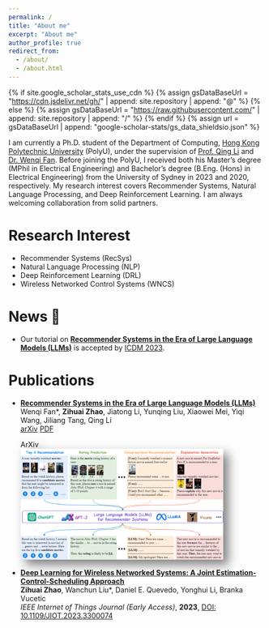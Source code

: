 ```yaml
---
permalink: /
title: "About me"
excerpt: "About me"
author_profile: true
redirect_from: 
  - /about/
  - /about.html
---
```

{% if site.google_scholar_stats_use_cdn %}
{% assign gsDataBaseUrl = "https://cdn.jsdelivr.net/gh/" | append: site.repository | append: "@" %}
{% else %}
{% assign gsDataBaseUrl = "https://raw.githubusercontent.com/" | append: site.repository | append: "/" %}
{% endif %}
{% assign url = gsDataBaseUrl | append: "google-scholar-stats/gs_data_shieldsio.json" %}

I am currently a Ph.D. student of the Department of Computing, [Hong Kong Polytechnic University](https://www.polyu.edu.hk/) (PolyU), under the supervision of [Prof. Qing Li](https://www4.comp.polyu.edu.hk/~csqli/) and [Dr. Wenqi Fan](https://wenqifan03.github.io/). Before joining the PolyU, I received both his Master’s degree (MPhil in Electrical Engineering) and Bachelor’s degree (B.Eng. (Hons) in Electrical Engineering) from the University of Sydney in 2023 and 2020, respectively. My research interest covers Recommender Systems, Natural Language Processing, and Deep Reinforcement Learning. I am always welcoming collaboration from solid partners.

Research Interest 
======
+ Recommender Systems (RecSys)
+ Natural Language Processing (NLP)
+ Deep Reinforcement Learning (DRL)
+ Wireless Networked Control Systems (WNCS)

News 📣
======
+ Our tutorial on [**Recommender Systems in the Era of Large Language Models (LLMs)**](https://arxiv.org/abs/2307.02046) is accepted by [ICDM 2023](https://www.cloud-conf.net/icdm2023/).
   
Publications
======
+ [**Recommender Systems in the Era of Large Language Models (LLMs)**](https://arxiv.org/abs/2307.02046)
  <br> Wenqi Fan\*, **Zihuai Zhao**, Jiatong Li, Yunqing Liu, Xiaowei Mei, Yiqi Wang, Jiliang Tang, Qing Li
  <br> <a href="https://arxiv.org/abs/2307.02046" class="button">arXiv</a> <a href="/files/LLM4Rec.pdf" class="button">PDF</a> 
  <div class='paper-box-image' style='-webkit-filter: drop-shadow(10px 10px 10px rgba(0,0,0,.5)); 
    filter: drop-shadow(10px 10px 10px rgba(0,0,0,.5)); margin-top: 5px;'><div><div class="badge">ArXiv</div><img src='/images/LLMs_tasks.png' alt="sym" width="400"></div></div>

+ [**Deep Learning for Wireless Networked Systems: A Joint Estimation-Control-Scheduling Approach**](https://ieeexplore.ieee.org/document/10197647)
  <br> **Zihuai Zhao**, Wanchun Liu\*, Daniel E. Quevedo, Yonghui Li, Branka Vucetic
  <br> _IEEE Internet of Things Journal (Early Access)_, **2023**, [DOI: 10.1109/JIOT.2023.3300074](https://ieeexplore.ieee.org/document/10197647)

